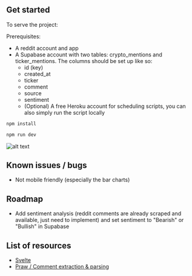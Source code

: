 ## Get started

To serve the project:

Prerequisites:

- A reddit account and app
- A Supabase account with two tables: crypto_mentions and ticker_mentions. The columns should be set up like so:
  - id (key)
  - created_at
  - ticker
  - comment
  - source
  - sentiment
  - (Optional) A free Heroku account for scheduling scripts, you can also simply run the script locally

```bash
npm install
```

```bash
npm run dev
```

![alt text](https://i.imgur.com/gP4mXwh.png)

## Known issues / bugs

- Not mobile friendly (especially the bar charts)

## Roadmap

- Add sentiment analysis (reddit comments are already scraped and available, just need to implement) and set sentiment to "Bearish" or "Bullish" in Supabase

## List of resources

- [Svelte](https://developer.mozilla.org/en-US/docs/Learn/Tools_and_testing/Client-side_JavaScript_frameworks/Svelte_getting_started)
- [Praw / Comment extraction & parsing](https://praw.readthedocs.io/en/latest/tutorials/comments.html)

